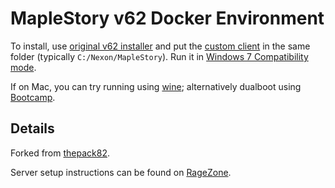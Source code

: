 # MapleStory v62 Docker Environment

To install, use [original v62 installer](https://kimbershy.stackstorage.com/s/alVFBzaqYoetcxH) and put the [custom client](https://drive.google.com/open?id=1oWxWOxg2Nn1I1SOQtiISvpspde3DsOjG) in the same folder (typically `C:/Nexon/MapleStory`). Run it in [Windows 7 Compatibility mode](https://www.computerhope.com/issues/ch001894.htm).

If on Mac, you can try running using [wine](http://forum.ragezone.com/f922/maplestory-v62-linux-wine-896880/); alternatively dualboot using [Bootcamp](https://support.apple.com/boot-cam).

## Details

Forked from [thepack82](https://github.com/thepack82/thepack_82_docker).

Server setup instructions can be found on [RageZone](http://forum.ragezone.com/f427/v62-docker-1150928/).
